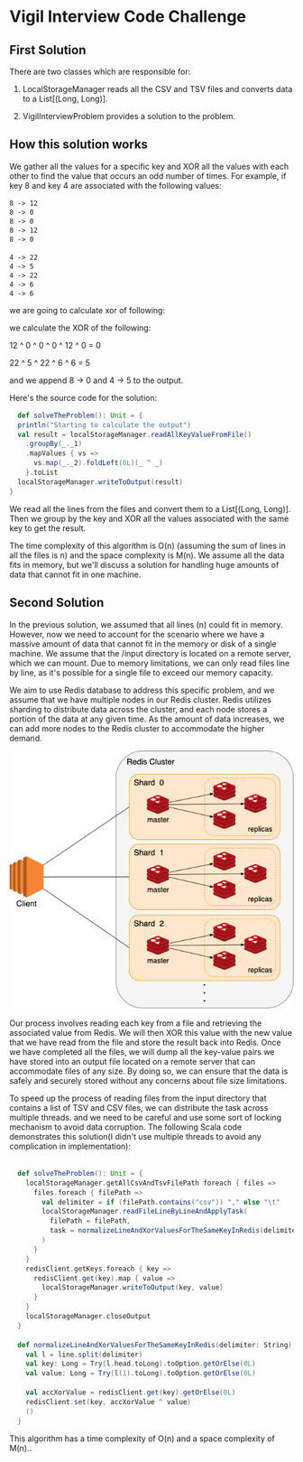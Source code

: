 # Vigil Interview Code Challenge


## First Solution
There are two classes which are responsible for:

1. LocalStorageManager reads all the CSV and TSV files and converts data to a List[(Long, Long)].

2. VigilInterviewProblem provides a solution to the problem.

## How this solution works
We gather all the values for a specific key and XOR all the values with each other to find the value that occurs an odd number of times. For example, if key 8 and key 4 are associated with the following values:
```aidl
8 -> 12
8 -> 0
8 -> 0
8 -> 12
8 -> 0

4 -> 22
4 -> 5
4 -> 22
4 -> 6
4 -> 6
```

we are going to calculate xor of following:

we calculate the XOR of the following:

12 ^ 0 ^ 0 ^ 0 ^ 12 ^ 0 = 0

22 ^ 5 ^ 22 ^ 6 ^ 6 = 5

and we append 8 -> 0 and 4 -> 5 to the output.

Here's the source code for the solution:

```scala
  def solveTheProblem(): Unit = {
  println("Starting to calculate the output")
  val result = localStorageManager.readAllKeyValueFromFile()
    .groupBy(_._1)
    .mapValues { vs =>
      vs.map(_._2).foldLeft(0L)(_ ^ _)
    }.toList
  localStorageManager.writeToOutput(result)
}
```
We read all the lines from the files and convert them to a List[(Long, Long)]. Then we group by the key and XOR all the values associated with the same key to get the result.

The time complexity of this algorithm is O(n) (assuming the sum of lines in all the files is n) and the space complexity is M(n). We assume all the data fits in memory, but we'll discuss a solution for handling huge amounts of data that cannot fit in one machine.

## Second Solution

In the previous solution, we assumed that all lines (n) could fit in memory. However, now we need to account for the scenario where we have a massive amount of data that cannot fit in the memory or disk of a single machine. We assume that the /input directory is located on a remote server, which we can mount. Due to memory limitations, we can only read files line by line, as it's possible for a single file to exceed our memory capacity.

We aim to use Redis database to address this specific problem, and we assume that we have multiple nodes in our Redis cluster. Redis utilizes sharding to distribute data across the cluster, and each node stores a portion of the data at any given time.
As the amount of data increases, we can add more nodes to the Redis cluster to accommodate the higher demand.

![image](./redisCluster.png)

Our process involves reading each key from a file and retrieving the associated value from Redis. We will then XOR this value with the new value that we have read from the file and store the result back into Redis. Once we have completed all the files, we will dump all the key-value pairs we have stored into an output file located on a remote server that can accommodate files of any size. By doing so, we can ensure that the data is safely and securely stored without any concerns about file size limitations.

To speed up the process of reading files from the input directory that contains a list of TSV and CSV files, we can distribute the task across multiple threads. and we need to be careful and use some sort of locking mechanism to avoid data corruption. The following Scala code demonstrates this solution(I didn't use multiple threads to avoid any complication in implementation):

```scala

  def solveTheProblem(): Unit = {
    localStorageManager.getAllCsvAndTsvFilePath foreach { files =>
      files.foreach { filePath =>
        val delimiter = if (filePath.contains("csv")) "," else "\t"
        localStorageManager.readFileLineByLineAndApplyTask(
          filePath = filePath,
          task = normalizeLineAndXorValuesForTheSameKeyInRedis(delimiter)
        )
      }
    }
    redisClient.getKeys.foreach { key =>
      redisClient.get(key).map { value =>
        localStorageManager.writeToOutput(key, value)
      }
    }
    localStorageManager.closeOutput
  }

  def normalizeLineAndXorValuesForTheSameKeyInRedis(delimiter: String)(line: String): Unit = {
    val l = line.split(delimiter)
    val key: Long = Try(l.head.toLong).toOption.getOrElse(0L)
    val value: Long = Try(l(1).toLong).toOption.getOrElse(0L)

    val accXorValue = redisClient.get(key).getOrElse(0L)
    redisClient.set(key, accXorValue ^ value)
    ()
  }
```

This algorithm has a time complexity of O(n) and a space complexity of M(n)..